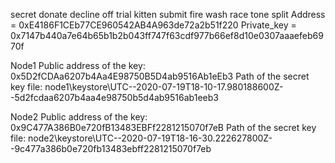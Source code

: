 secret donate decline off trial kitten submit fire wash race tone split
Address = 0xE4186F1CEb77CE960542AB4A963de72a2b51f220
Private_key = 0x7147b440a7e64b65b1b2b043ff747f63cdf977b66ef8d10e0307aaaefeb6970f

Node1
Public address of the key:   0x5D2fCDAa6207b4Aa4E98750B5D4ab9516Ab1eEb3
Path of the secret key file: node1\keystore\UTC--2020-07-19T18-10-17.980188600Z--5d2fcdaa6207b4aa4e98750b5d4ab9516ab1eeb3

Node2
Public address of the key:   0x9C477A386B0e720fB13483EBFf2281215070f7eB
Path of the secret key file: node2\keystore\UTC--2020-07-19T18-16-30.222627800Z--9c477a386b0e720fb13483ebff2281215070f7eb

